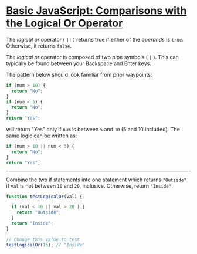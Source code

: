 # [Basic JavaScript: Comparisons with the Logical Or Operator](https://learn.freecodecamp.org/javascript-algorithms-and-data-structures/basic-javascript/comparisons-with-the-logical-or-operator)

The _logical or_ operator ( `||` ) returns true if either of the _operands_ is `true`. Otherwise, it returns `false`.

The _logical or_ operator is composed of two pipe symbols ( `|` ). This can typically be found between your Backspace and Enter keys.

The pattern below should look familiar from prior waypoints:

```js
if (num > 10) {
  return "No";
}
if (num < 5) {
  return "No";
}
return "Yes";
```

will return "Yes" only if `num` is between `5` and `10` (5 and 10 included). The same logic can be written as:

```js
if (num > 10 || num < 5) {
  return "No";
}
return "Yes";
```

---

Combine the two if statements into one statement which returns `"Outside"` if `val` is not between `10` and `20`, inclusive. Otherwise, return `"Inside"`.

```js
function testLogicalOr(val) {

  if (val < 10 || val > 20 ) {
    return "Outside";
  }
  return "Inside";
}

// Change this value to test
testLogicalOr(15); // "Inside"
```